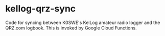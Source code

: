 # kellog-qrz-sync

Code for syncing between K0SWE's KelLog amateur radio logger and the QRZ.com
logbook. This is invoked by Google Cloud Functions.
